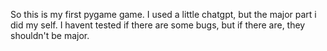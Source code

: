 So this is my first pygame game. I used a little chatgpt, but the major part i did my self. I havent tested if there are some bugs, but if there are, they shouldn't be major.

